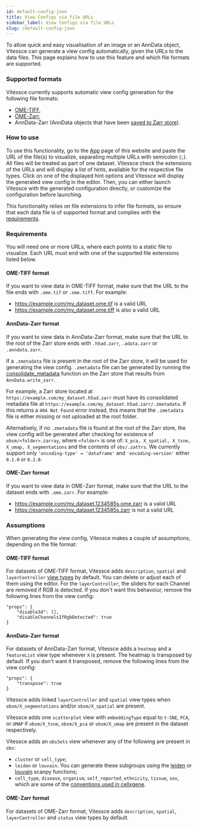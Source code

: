 ```yaml
---
id: default-config-json
title: View Configs via file URLs
sidebar_label: View Configs via file URLs
slug: /default-config-json
---
```


To allow quick and easy visualisation of an image or an AnnData object, Vitessce can generate a view config automatically, given the URLs to the data files. This page explains how to use this feature and which file formats are supported.


### Supported formats

Vitessce currently supports automatic view config generation for the following file formats:

- [OME-TIFF](https://docs.openmicroscopy.org/ome-model/6.2.0/ome-tiff/specification.html), 
- [OME-Zarr](https://ngff.openmicroscopy.org/latest/#on-disk),
- AnnData-Zarr (AnnData objects that have been [saved to Zarr store](/docs/data-file-types/#anndata-as-h5ad)).


### How to use

To use this functionality, go to the [App](/#?edit=true) page of this website and paste the URL of the file(s) to visualize, separating multiple URLs with semicolon (`;`). All files will be treated as part of one dataset. Vitessce check the extensions of the URLs and will display a list of hints, available for the respective file types. Click on one of the displayed hint options and Vitessce will display the generated view config in the editor. Then, you can either launch Vitessce with the generated configuration directly, or customize the configuration before launching.

This functionality relies on file extensions to infer file formats, so ensure that each data file is of supported format and complies with the [requirements](#requirements).


### Requirements

You will need one or more URLs, where each points to a static file to visualize. Each URL must end with one of the supported file extensions listed below.

#### OME-TIFF format

If you want to view data in OME-TIFF format, make sure that the URL to the file ends with `.ome.tif` or `.ome.tiff`. For example:
- https://example.com/my_dataset.ome.tif is a valid URL
- https://example.com/my_dataset.ome.tiff is also a valid URL

#### AnnData-Zarr format

If you want to view data in AnnData-Zarr format, make sure that the URL to the root of the Zarr store ends with `.h5ad.zarr`, `.adata.zarr` or `.anndata.zarr`.

If a `.zmetadata` file is present in the root of the Zarr store, it will be used for generating the view config. `.zmetadata` file can be generated by running the [consolidate_metadata](https://zarr.readthedocs.io/en/stable/api/convenience.html#zarr.convenience.consolidate_metadata) function on the Zarr store that results from `AnnData.write_zarr`. 

For example, a Zarr store located at `https://example.com/my_dataset.h5ad.zarr` must have its consolidated metadata file at `https://example.com/my_dataset.h5ad.zarr/.zmetadata`. If this returns a `404 Not Found` error instead, this means that the `.zmetadata` file is either missing or not uploaded at the root folder.

Alternatively, if no `.zmetadata` file is found at the root of the Zarr store, the view config will be generated after checking for existence of `obsm/<folder>.zarray`, where `<folder>` is one of: `X_pca, X_spatial, X_tsne, X_umap, X_segmentations` and the contents of `obs/.zattrs`. We currently support only `'encoding-type' = 'dataframe'` and `'encoding-version'` either `0.1.0` or `0.2.0`.

#### OME-Zarr format

If you want to view data in OME-Zarr format, make sure that the URL to the dataset ends with `.ome.zarr`. For example:
- https://example.com/my_dataset.1234585s.ome.zarr is a valid URL
- https://example.com/my_dataset.1234585s.zarr is not a valid URL


### Assumptions

When generating the view config, Vitessce makes a couple of assumptions, depending on the file format:

#### OME-TIFF format

For datasets of OME-TIFF format, Vitessce adds `description`, `spatial` and `layerController` [view types](/docs/components/) by default. You can delete or adjust each of them using the editor. For the `layerController`, the sliders for each Channel are removed if RGB is detected. If you don't want this behavoiur, remove the following lines from the view config:

```
"props": {
    "disable3d": [],
    "disableChannelsIfRgbDetected": true
}
```

#### AnnData-Zarr format

For datasets of AnnData-Zarr format, Vitessce adds a `heatmap` and a `featureList` view type whenever `X` is present. The heatmap is transposed by default. If you don't want it transposed, remove the following lines from the view config:

```
"props": {
    "transpose": true
}
```

Vitessce adds linked `layerController` and `spatial` view types when `obsm/X_segmentations` and/or `obsm/X_spatial` are present. 

Vitessce adds one `scatterplot` view with `embeddingType` equal to `t-SNE`, `PCA`, or `UMAP` if `obsm/X_tsne`, `obsm/X_pca` or `obsm/X_umap` are present in the dataset respectively. 

Vitessce adds an `obsSets` view whenever any of the following are present in `obs`:
- `cluster` or `cell_type`;
- `leiden` or `louvain`. You can generate these subgroups using the [leiden](https://scanpy.readthedocs.io/en/stable/generated/scanpy.tl.leiden.html) or [louvain](https://scanpy.readthedocs.io/en/stable/generated/scanpy.tl.louvain.html) scanpy functions;
- `cell_type`, `disease`, `organism`, `self_reported_ethnicity`, `tissue`, `sex`, which are some of the [conventions used in cellxgene](https://github.com/chanzuckerberg/single-cell-curation/blob/main/schema/3.0.0/schema.md#obs-cell-metadata).


#### OME-Zarr format

For datasets of OME-Zarr format, Vitessce adds `description`, `spatial`, `layerController` and `status` view types by default.
